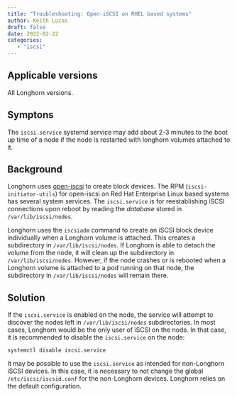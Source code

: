 ```yaml
---
title: "Troubleshooting: Open-iSCSI on RHEL based systems"
author: Keith Lucas
draft: false
date: 2022-02-22
categories:
   - "iscsi"
---
```


## Applicable versions

All Longhorn versions.

## Symptons

The `iscsi.service` systemd service may add about 2-3 minutes to the boot up 
time of a node if the node is restarted with longhorn volumes attached to it.

## Background 

Longhorn uses [open-iscsi](https://www.open-iscsi.com/) to create block devices.
The RPM (`iscsi-initiator-utils`) for open-iscsi on Red Hat Enterprise Linux 
based systems has several system services.  The `iscsi.service` is for 
reestablishing iSCSI connections upon reboot by reading the _database_ stored
in `/var/lib/iscsi/nodes`.

Longhorn uses the `iscsiadm` command to create an 
iSCSI block device individually when a Longhorn volume is attached.  This 
creates a subdirectory in `/var/lib/iscsi/nodes`.  If Longhorn is able to 
detach the volume from the node, it will clean up the subdirectory in 
`/var/lib/iscsi/nodes`.  However, if the node crashes or is rebooted when a
Longhorn volume is attached to a pod running on that node, the subdirectory 
in `/var/lib/iscsi/nodes` will remain there.


## Solution
If the `iscsi.service` is enabled on the node, the service will attempt to 
discover the nodes left in `/var/lib/iscsi/nodes` subdirectories.  In most 
cases, Longhorn would be the only user of iSCSI on the node.  In that case,
it is recommended to disable the `iscsi.service` on the node:

```
systemctl disable iscsi.service
```

It may be possible to use the `iscsi.service` as intended for non-Longhorn
iSCSI devices.  In this case, it is necessary to not change the global 
`/etc/iscsi/iscsid.conf` for the non-Longhorn devices.  Longhorn relies on the
default configuration.   


